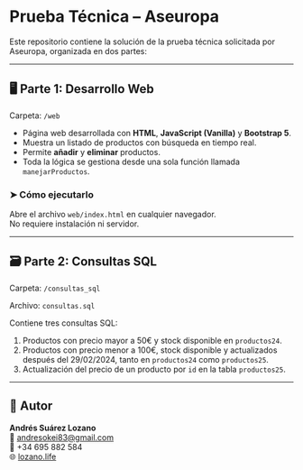 # Prueba Técnica – Aseuropa

Este repositorio contiene la solución de la prueba técnica solicitada por Aseuropa, organizada en dos partes:

---

## 🖥️ Parte 1: Desarrollo Web

Carpeta: `/web`

- Página web desarrollada con **HTML**, **JavaScript (Vanilla)** y **Bootstrap 5**.
- Muestra un listado de productos con búsqueda en tiempo real.
- Permite **añadir** y **eliminar** productos.
- Toda la lógica se gestiona desde una sola función llamada `manejarProductos`.

### ➤ Cómo ejecutarlo

Abre el archivo `web/index.html` en cualquier navegador.  
No requiere instalación ni servidor.

---

## 🗃️ Parte 2: Consultas SQL

Carpeta: `/consultas_sql`

Archivo: `consultas.sql`

Contiene tres consultas SQL:

1. Productos con precio mayor a 50€ y stock disponible en `productos24`.
2. Productos con precio menor a 100€, stock disponible y actualizados después del 29/02/2024, tanto en `productos24` como `productos25`.
3. Actualización del precio de un producto por `id` en la tabla `productos25`.

---

## 🧠 Autor

**Andrés Suárez Lozano**  
📧 andresokei83@gmail.com  
📱 +34 695 882 584  
🌐 [lozano.life](https://www.lozano.life)
